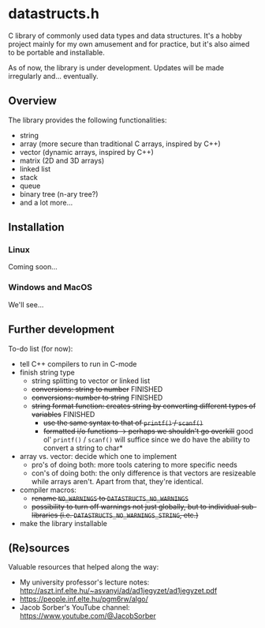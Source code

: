 # datastructs.h
C library of commonly used data types and data structures. It's a hobby project mainly for my own amusement and for practice, but it's also aimed to be portable and installable.

As of now, the library is under development. Updates will be made irregularly and... eventually.

## Overview
The library provides the following functionalities:
  * string
  * array (more secure than traditional C arrays, inspired by C++)
  * vector (dynamic arrays, inspired by C++)
  * matrix (2D and 3D arrays)
  * linked list
  * stack
  * queue
  * binary tree (n-ary tree?)
  * and a lot more...

## Installation

### Linux
Coming soon...

### Windows and MacOS
We'll see...

## Further development
To-do list (for now):
  * tell C++ compilers to run in C-mode
  * finish string type
    * string splitting to vector or linked list
    * ~~conversions: string to number~~ FINISHED
    * ~~conversions: number to string~~ FINISHED
    * ~~string format function: creates string by converting different types of variables~~ FINISHED
      * ~~use the same syntax to that of ``printf()`` / ``scanf()``~~
      * ~~formatted i/o functions -> perhaps we shouldn't go overkill~~ good ol' ``printf()`` / ``scanf()`` will suffice since we do have the ability to convert a string to char*
  * array vs. vector: decide which one to implement
    * pro's of doing both: more tools catering to more specific needs
    * con's of doing both: the only difference is that vectors are resizeable while arrays aren't. Apart from that, they're identical.
  * compiler macros:
    * ~~rename ``NO_WARNINGS`` to ``DATASTRUCTS_NO_WARNINGS``~~
    * ~~possibility to turn off warnings not just globally, but to individual sub-libraries (i.e. ``DATASTRUCTS_NO_WARNINGS_STRING``, etc.)~~
  * make the library installable

## (Re)sources
Valuable resources that helped along the way:
  * My university professor's lecture notes: http://aszt.inf.elte.hu/~asvanyi/ad/ad1jegyzet/ad1jegyzet.pdf
  * https://people.inf.elte.hu/pgm6rw/algo/
  * Jacob Sorber's YouTube channel: https://www.youtube.com/@JacobSorber
